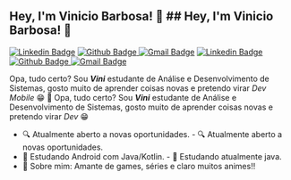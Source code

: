 ## Hey, I'm Vinicio Barbosa!  👋	## Hey, I'm Vinicio Barbosa!  👋
[![Linkedin Badge](https://img.shields.io/badge/-LinkedIn-blue?style=flat-square&logo=Linkedin&logoColor=white&link=https://www.linkedin.com/in/david-santos-a482041b2/)](https://www.linkedin.com/in/vinibza/) [![Github Badge](https://img.shields.io/badge/-Github-000?style=flat-square&logo=Github&logoColor=white&link=https://github.com/dvdnotfound)](https://github.com/ViniBza)[ ![Gmail Badge](https://img.shields.io/badge/-Gmail-c14438?style=flat-square&logo=Gmail&logoColor=white&link=mailto:contato.dvdsantos@gmail.com)](mailto:ViniBza@gmail.com)	[![Linkedin Badge](https://img.shields.io/badge/-LinkedIn-blue?style=flat-square&logo=Linkedin&logoColor=white&link=https://www.linkedin.com/in/david-santos-a482041b2/)](https://www.linkedin.com/in/vinibza/) [![Github Badge](https://img.shields.io/badge/-Github-000?style=flat-square&logo=Github&logoColor=white&link=https://github.com/dvdnotfound)](https://github.com/ViniBza)[ ![Gmail Badge](https://img.shields.io/badge/-Gmail-c14438?style=flat-square&logo=Gmail&logoColor=white&link=mailto:contato.dvdsantos@gmail.com)](mailto:ViniBza@gmail.com)


  Opa, tudo certo? Sou ***Vini*** estudante de Análise e Desenvolvimento de Sistemas, gosto muito de aprender coisas novas e pretendo virar *Dev Mobile* :grin: :iphone:	  Opa, tudo certo? Sou ***Vini*** estudante de Análise e Desenvolvimento de Sistemas, gosto muito de aprender coisas novas e pretendo virar *Dev* :grin:
-  🔍  Atualmente aberto a novas oportunidades.	-  🔍  Atualmente aberto a novas oportunidades.
-  📰  Estudando Android com Java/Kotlin.	-  📰  Estudando atualmente java.
-  💬  Sobre mim: Amante de games, séries e claro muitos animes!!
